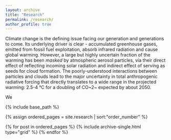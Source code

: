 ```yaml
---
layout: archive
title: "Research"
permalink: /research/
author_profile: true
---
```


Climate change is the defining issue facing our generation and generations to come. Its underlying driver is clear - accumulated greenhouse gases, emitted from fossil fuel exploitation, absorb infrared radiation and cause global warming. However, a large but highly uncertain fraction of the warming has been *masked* by atmospheric aerosol particles, via their direct effect of reflecting incoming solar radiation and indirect effect of serving as seeds for cloud formation. The poorly-understood interactions between particles and clouds lead to the major uncertainty in total anthropogenic radiative forcing that directly translates to a wide range in the projected warming: 2.5-4 &deg;C for a doubling of CO~2~ expected by about 2050.

We


<nbsp>

{% include base_path %}

{% assign ordered_pages = site.research | sort:"order_number" %}

{% for post in ordered_pages %}
  {% include archive-single.html type="grid" %}
{% endfor %}
